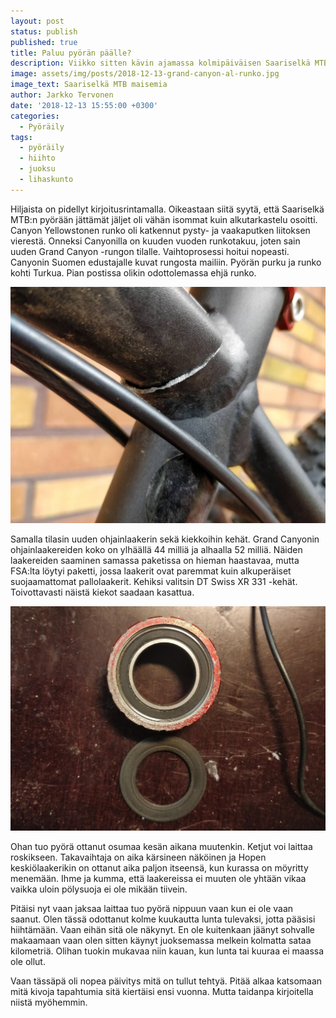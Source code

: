 ```yaml
---
layout: post
status: publish
published: true
title: Paluu pyörän päälle?
description: Viikko sitten kävin ajamassa kolmipäiväisen Saariselkä MTB:n, joka oli samalla vuosi sitten asetettu kauden päätavoite.
image: assets/img/posts/2018-12-13-grand-canyon-al-runko.jpg
image_text: Saariselkä MTB maisemia
author: Jarkko Tervonen
date: '2018-12-13 15:55:00 +0300'
categories:
  - Pyöräily
tags:
  - pyöräily
  - hiihto
  - juoksu
  - lihaskunto
---
```

Hiljaista on pidellyt kirjoitusrintamalla. Oikeastaan siitä syytä, että Saariselkä MTB:n pyörään jättämät jäljet oli vähän isommat kuin alkutarkastelu osoitti. Canyon Yellowstonen runko oli katkennut pysty- ja vaakaputken liitoksen vierestä. Onneksi Canyonilla on kuuden vuoden runkotakuu, joten sain uuden Grand Canyon -rungon tilalle. Vaihtoprosessi hoitui nopeasti. Canyonin Suomen edustajalle kuvat rungosta mailiin. Pyörän purku ja runko kohti Turkua. Pian postissa olikin odottolemassa ehjä runko.

<!-- more -->

<img src="/assets/img/posts/2018-12-13-canyon-runko-poikki.jpg" alt="Canyon Yellowstonen katkennut runko" />

Samalla tilasin uuden ohjainlaakerin sekä kiekkoihin kehät. Grand Canyonin ohjainlaakereiden koko on ylhäällä 44 milliä ja alhaalla 52 milliä. Näiden laakereiden saaminen samassa paketissa on hieman haastavaa, mutta FSA:lta löytyi paketti, jossa laakerit ovat paremmat kuin alkuperäiset suojaamattomat pallolaakerit. Kehiksi valitsin DT Swiss XR 331 -kehät. Toivottavasti näistä kiekot saadaan kasattua.

<img src="/assets/img/posts/2018-12-13-hope-keskiolaakeri.jpg" alt="Hopen keskiölaakeri" />

Ohan tuo pyörä ottanut osumaa kesän aikana muutenkin. Ketjut voi laittaa roskikseen. Takavaihtaja on aika kärsineen näköinen ja Hopen keskiölaakerikin on ottanut aika paljon itseensä, kun kurassa on möyritty menemään. Ihme ja kumma, että laakereissa ei muuten ole yhtään vikaa vaikka uloin pölysuoja ei ole mikään tiivein.

Pitäisi nyt vaan jaksaa laittaa tuo pyörä nippuun vaan kun ei ole vaan saanut. Olen tässä odottanut kolme kuukautta lunta tulevaksi, jotta pääsisi hiihtämään. Vaan eihän sitä ole näkynyt. En ole kuitenkaan jäänyt sohvalle makaamaan vaan olen sitten käynyt juoksemassa melkein kolmatta sataa kilometriä. Olihan tuokin mukavaa niin kauan, kun lunta tai kuuraa ei maassa ole ollut.

Vaan tässäpä oli nopea päivitys mitä on tullut tehtyä. Pitää alkaa katsomaan mitä kivoja tapahtumia sitä kiertäisi ensi vuonna. Mutta taidanpa kirjoitella niistä myöhemmin.
